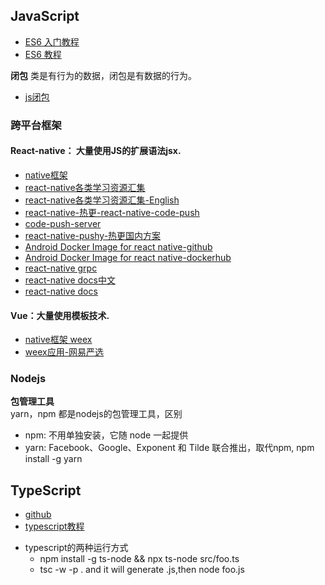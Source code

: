 ## JavaScript
- [ES6 入门教程](https://es6.ruanyifeng.com/)
- [ ES6 教程](https://www.runoob.com/w3cnote/es6-tutorial.html)

**闭包**
类是有行为的数据，闭包是有数据的行为。   
- [js闭包](https://www.ruanyifeng.com/blog/2009/08/learning_javascript_closures.html)


### 跨平台框架
#### React-native： 大量使用JS的扩展语法jsx.
- [native框架](https://github.com/facebook/react-native)
- [react-native各类学习资源汇集](https://github.com/reactnativecn/react-native-guide)
- [react-native各类学习资源汇集-English](https://github.com/jondot/awesome-react-native)
- [react-native-热更-react-native-code-push](https://github.com/microsoft/react-native-code-push)
- [code-push-server](https://github.com/lisong/code-push-server)
- [react-native-pushy-热更国内方案](https://github.com/reactnativecn/react-native-pushy/)
- [Android Docker Image for react native-github](https://github.com/react-native-community/docker-android)
- [Android Docker Image for react native-dockerhub](https://hub.docker.com/r/reactnativecommunity/react-native-android)
- [react-native grpc](https://github.com/DaniJG/react-native-grpc)
- [react-native docs中文](https://reactnative.cn/docs/getting-started)
- [react-native docs](https://reactnative.dev/docs/getting-started)

#### Vue：大量使用模板技术.
- [native框架 weex](https://github.com/alibaba/weex)
- [weex应用-网易严选](https://github.com/zwwill/yanxuan-weex-demo)

### Nodejs
**包管理工具**<br>
yarn，npm 都是nodejs的包管理工具，区别
- npm: 不用单独安装，它随 node 一起提供
- yarn: Facebook、Google、Exponent 和 Tilde 联合推出，取代npm,  npm install -g yarn

## TypeScript
- [github](https://github.com/microsoft/TypeScript)
- [typescript教程](https://www.runoob.com/typescript/ts-tutorial.html)

* typescript的两种运行方式
    - npm install -g ts-node && npx ts-node src/foo.ts 
    - tsc -w -p . and it will generate .js,then node foo.js
